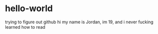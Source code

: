 # hello-world
trying to figure out github
hi my name is Jordan, im 19, and i never fucking learned how to read
